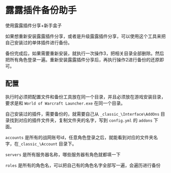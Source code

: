# 露露插件备份助手

使用露露插件分享+新手盒子

如果想重新安装露露插件分享，或者是升级露露插件分享，可以使用这个工具来把自己安装过的单体插件进行备份。

备份完成后，如果需要重新安装，就执行一次操作3，把相关目录全部删除。然后把所有角色登录一遍。重新安装露露插件分享后，再执行操作2进行备份的还原即可。


## 配置

执行时必须把配置文件和备份工具放在同一个目录，并且必须放在游戏安装目录，要求是和 `World of Warcraft Launcher.exe` 在同一个目录。

自己安装过的插件，需要备份的，就需要自己从 `_classic_\Interface\AddOns` 目录找到对应的插件文件夹，复制文件夹的名字，写到 `config.yml`  的 `addons` 下面。

`accounts` 是所有的战网账号id，任意角色登录之后，就能看到对应的文件夹名字，在`_classic_\Account` 目录下。

`servers` 是所有服务器名称，哪些服务器有角色就都填一下

`roles` 是所有的角色名，可以把自己有的角色名字全部写一遍，会遍历进行备份
